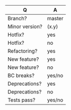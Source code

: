 | Q             | A
| ------------- | ---
| Branch?       | master
| Minor version?      | (x.y) <!-- check composer.json file -->
| Hotfix?       | yes  <!-- don't forget to update src/**/CHANGELOG.md file -->
| Hotfix?       | no  <!-- don't update src/**/CHANGELOG.md file -->
| Refactoring?  | yes <!-- explain -->
| New feature?  | yes <!-- don't forget to update src/**/CHANGELOG.md file -->
| New feature?  | no <!-- don't update src/**/CHANGELOG.md file -->
| BC breaks?    | yes/no
| Deprecations? | yes <!-- don't forget to update UPGRADE-*.md file -->
| Deprecations? | no <!-- don't update UPGRADE-*.md file -->
| Tests pass?   | yes/no

<!-- Bug fixes must be submitted against the minor branch affected         -->
<!-- features and deprecations must be submitted against the master branch -->
<!-- Replace this comment by a description of what your PR is solving      -->
